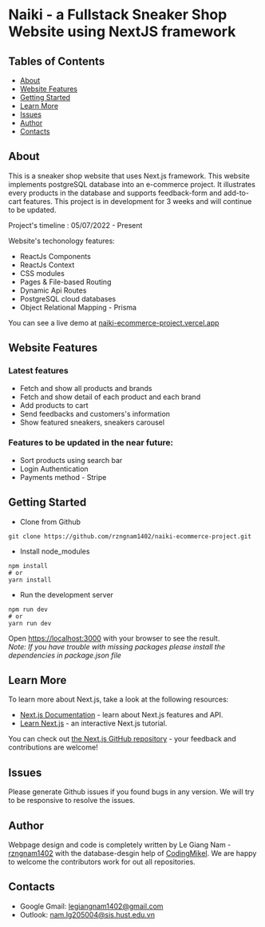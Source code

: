 # Naiki - a Fullstack Sneaker Shop Website using NextJS framework

## Tables of Contents   
* [About](#about)
* [Website Features](#website-features)
* [Getting Started](#getting-started)
* [Learn More](#learn-more)
* [Issues](#issues)
* [Author](#author)
* [Contacts](#contacts)

## About <a name="about"></a>
This is a sneaker shop website that uses Next.js framework. This website implements postgreSQL database into an e-commerce project. It illustrates every products in the database and supports feedback-form and add-to-cart features.  This project is in development for 3 weeks and will continue to be updated.  
    
Project's timeline : 05/07/2022 - Present
  
Website's techonology features:  
* ReactJs Components
* ReactJs Context
* CSS modules
* Pages & File-based Routing
* Dynamic Api Routes
* PostgreSQL cloud databases
* Object Relational Mapping - Prisma

You can see a live demo at [naiki-ecommerce-project.vercel.app](https://naiki-ecommerce-project.vercel.app)

## Website Features <a name="website-features"></a>

### Latest features  
* Fetch and show all products and brands
* Fetch and show detail of each product and each brand
* Add products to cart
* Send feedbacks and customers's information
* Show featured sneakers, sneakers carousel

### Features to be updated in the near future:  
* Sort products using search bar
* Login Authentication
* Payments method - Stripe

## Getting Started <a name="getting-started"></a>
* Clone from Github  
```  
git clone https://github.com/rzngnam1402/naiki-ecommerce-project.git  
```
* Install node_modules
```  
npm install  
# or  
yarn install
```
* Run the development server
``` 
npm run dev  
# or  
yarn run dev
```  

Open [https://localhost:3000](https://localhost:3000) with your browser to see the result.  
_Note: If you have trouble with missing packages please install the dependencies in package.json file_

## Learn More <a name="learn-more"></a>

To learn more about Next.js, take a look at the following resources:

- [Next.js Documentation](https://nextjs.org/docs) - learn about Next.js features and API.
- [Learn Next.js](https://nextjs.org/learn) - an interactive Next.js tutorial.

You can check out [the Next.js GitHub repository](https://github.com/vercel/next.js/) - your feedback and contributions are welcome!

## Issues <a name="issues"></a>
Please generate Github issues if you found bugs in any version. We will try to be responsive to resolve the issues.

## Author <a name="author"></a>
Webpage design and code is completely written by Le Giang Nam - [rzngnam1402](https://github.com/rzngnam1402) with the database-desgin help of [CodingMikel](https://github.com/CodingMikel?tab=repositories). We are happy to welcome the contributors work for out all repositories.

## Contacts <a name="contacts"></a>
* Google Gmail: legiangnam1402@gmail.com
* Outlook: nam.lg205004@sis.hust.edu.vn

